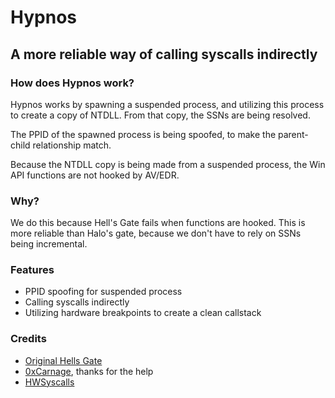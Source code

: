 # Hypnos 

## A more reliable way of calling syscalls indirectly

### How does Hypnos work?

Hypnos works by spawning a suspended process, and utilizing this process to create a copy of NTDLL. From that copy, the SSNs are being resolved.

The PPID of the spawned process is being spoofed, to make the parent-child relationship match.

Because the NTDLL copy is being made from a suspended process, the Win API functions are not hooked by AV/EDR.
### Why?

We do this because Hell's Gate fails when functions are hooked. This is more reliable than Halo's gate, because we don't have to rely on SSNs being incremental.

### Features

 - PPID spoofing for suspended process
 - Calling syscalls indirectly
 - Utilizing hardware breakpoints to create a clean callstack

### Credits
 - [Original Hells Gate](https://github.com/am0nsec/HellsGate)
 - [0xCarnage](https://github.com/0xCarnage), thanks for the help
 - [HWSyscalls](https://github.com/ShorSec/HWSyscalls)
